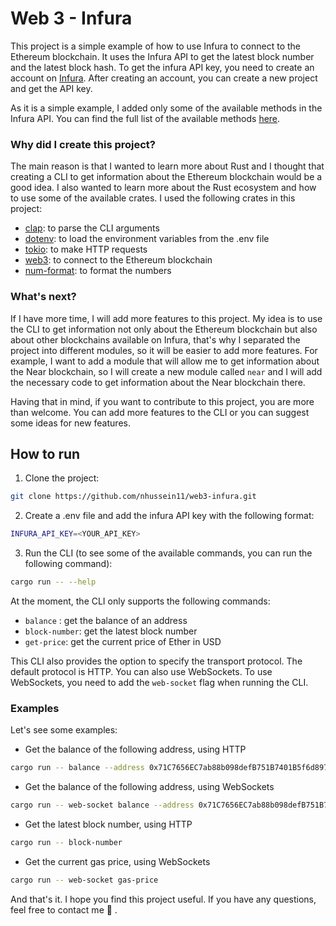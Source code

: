 # Web 3 - Infura

This project is a simple example of how to use Infura to connect to the Ethereum blockchain. It uses the Infura API to get the latest block number and the latest block hash. To get the infura API key, you need to create an account on [Infura](https://infura.io/). After creating an account, you can create a new project and get the API key.

As it is a simple example, I added only some of the available methods in the Infura API. You can find the full list of the available methods [here](https://docs.infura.io/infura/networks/ethereum/json-rpc-methods).

### Why did I create this project?
The main reason is that I wanted to learn more about Rust and I thought that creating a CLI to get information about the Ethereum blockchain would be a good idea. I also wanted to learn more about the Rust ecosystem and how to use some of the available crates. I used the following crates in this project:
- [clap](https://crates.io/crates/clap): to parse the CLI arguments
- [dotenv](https://crates.io/crates/dotenv): to load the environment variables from the .env file
- [tokio](https://crates.io/crates/tokio): to make HTTP requests
- [web3](https://crates.io/crates/web3): to connect to the Ethereum blockchain
- [num-format](https://crates.io/crates/num-format): to format the numbers

### What's next?
If I have more time, I will add more features to this project. My idea is to use the CLI to get information not only about the Ethereum blockchain but also about other blockchains available on Infura, that's why I separated the project into different modules, so it will be easier to add more features. For example, I want to add a module that will allow me to get information about the Near blockchain, so I will create a new module called `near` and I will add the necessary code to get information about the Near blockchain there.

Having that in mind, if you want to contribute to this project, you are more than welcome. You can add more features to the CLI or you can suggest some ideas for new features.

## How to run

1. Clone the project:

```bash
git clone https://github.com/nhussein11/web3-infura.git
```

2. Create a .env file and add the infura API key with the following format:

```bash
INFURA_API_KEY=<YOUR_API_KEY>
```

3. Run the CLI (to see some of the available commands, you can run the following command):

```bash
cargo run -- --help
```

At the moment, the CLI only supports the following commands:
-  `balance` : get the balance of an address
-  `block-number`: get the latest block number
-  `get-price`: get the current price of Ether in USD

This CLI also provides the option to specify the transport protocol. The default protocol is HTTP. You can also use WebSockets. To use WebSockets, you need to add the `web-socket` flag when running the CLI.


### Examples

Let's see some examples:
- Get the balance of the following address, using HTTP
```bash
cargo run -- balance --address 0x71C7656EC7ab88b098defB751B7401B5f6d8976F
```

- Get the balance of the following address, using WebSockets
```bash
cargo run -- web-socket balance --address 0x71C7656EC7ab88b098defB751B7401B5f6d8976F 
```

- Get the latest block number, using HTTP
```bash
cargo run -- block-number
```

- Get the current gas price, using WebSockets
```bash
cargo run -- web-socket gas-price
```




And that's it. I hope you find this project useful. If you have any questions, feel free to contact me :rocket: .